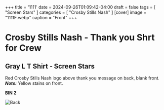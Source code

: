 +++
title = '1111'
date = 2024-09-26T01:09:42-04:00
draft = false
tags = [ "Screen Stars" ]
categories = [ "Crosby Stills Nash" ]
[cover]
image = "1111F.webp"
caption = "Front"
+++
# Crosby Stills Nash - Thank you Shrt for Crew
## Gray L T Shirt - Screen Stars

Red Crosby Stills Nash logo above thank you message on back, blank front. ***Note:*** Yellow stains on front.

**BIN 2**

![Back](/1111B.webp)
